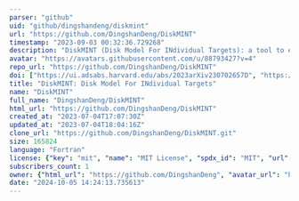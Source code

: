 ```yaml
---
parser: "github"
uid: "github/dingshandeng/diskmint"
url: "https://github.com/DingshanDeng/DiskMINT"
timestamp: "2023-09-03 00:32:36.729268"
description: "DiskMINT (Disk Model For INdividual Targets): a tool to estimate disk masses with CO isotopologues"
avatar: "https://avatars.githubusercontent.com/u/88793427?v=4"
repo_url: "https://github.com/DingshanDeng/DiskMINT"
doi: ["https://ui.adsabs.harvard.edu/abs/2023arXiv230702657D", "https://ui.adsabs.harvard.edu/abs/2023ascl.soft08007D/abstract"]
title: "DiskMINT: Disk Model For INdividual Targets"
name: "DiskMINT"
full_name: "DingshanDeng/DiskMINT"
html_url: "https://github.com/DingshanDeng/DiskMINT"
created_at: "2023-07-04T17:07:30Z"
updated_at: "2023-07-04T18:04:16Z"
clone_url: "https://github.com/DingshanDeng/DiskMINT.git"
size: 165824
language: "Fortran"
license: {"key": "mit", "name": "MIT License", "spdx_id": "MIT", "url": "https://api.github.com/licenses/mit", "node_id": "MDc6TGljZW5zZTEz"}
subscribers_count: 1
owner: {"html_url": "https://github.com/DingshanDeng", "avatar_url": "https://avatars.githubusercontent.com/u/88793427?v=4", "login": "DingshanDeng", "type": "User"}
date: "2024-10-05 14:24:13.735613"
---
```


